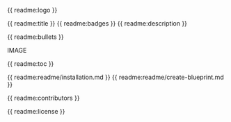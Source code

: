 {{ readme:logo }}

{{ readme:title }}
{{ readme:badges }}
{{ readme:description }}

{{ readme:bullets }}

<p>IMAGE</p>

{{ readme:toc }}

{{ readme:readme/installation.md }}
{{ readme:readme/create-blueprint.md }}

{{ readme:contributors }}

{{ readme:license }}